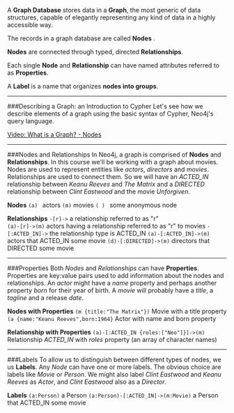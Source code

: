 A **Graph Database** stores data in a **Graph**, the most generic of data structures, capable of elegantly representing any kind of data in a highly accessible way. 

The records in a graph database are called **Nodes** .

**Nodes** are connected through typed, directed **Relationships**.

Each single **Node**  and **Relationship** can have named attributes referred to as **Properties**.

A **Label**  is a name that organizes **nodes into groups**.

** **
###Describing a Graph: an Introduction to Cypher
Let's see how we describe elements of a graph using the basic syntax of Cypher, Neo4j's query language.


[Video: What is a Graph? - Nodes](https://vimeo.com/album/2584141/video/77885139)



** **
###Nodes and Relationships
In Neo4j, a graph is comprised of **Nodes** and **Relationships**. In this course we'll be working with a graph about movies. Nodes are used to represent entities like *actors*, *directors* and *movies*. Relationships are used to connect them. So we will have an *ACTED_IN* relationship between *Keanu Reeves* and *The Matrix* and a *DIRECTED* relationship between *Clint Eastwood* and the movie *Unforgiven*.

**Nodes**
`(a) `    actors
`(m)`    movies
`( ) `      some anonymous node

**Relationships**
`-[r]->`                  a relationship referred to as "r"  
`(a)-[r]->(m)`            actors having a relationship referred to as "r" to movies
`-[:ACTED_IN]->`          the relationship type is ACTED_IN
`(a)-[:ACTED_IN]->(m)`    actors that ACTED_IN some movie
`(d)-[:DIRECTED]->(m)`    directors that DIRECTED some movie

** **
###Properties
Both *Nodes* and *Relationships* can have **Properties**. Properties are key:value pairs used to add information about the nodes and relationships. An *actor* might have a *name* property and perhaps another property *born* for their year of birth. A *movie* will probably have a *title*, a *tagline* and a release *date*.

**Nodes with Properties**
`(m {title:"The Matrix"})`                 Movie with a title property
`(a {name:"Keanu Reeves",born:1964}`       Actor with name and born property

**Relationship with Properties**
`(a)-[:ACTED_IN {roles:["Neo"]}]->(m)` Relationship *ACTED_IN* with *roles* property (an array of character names)
** **
###Labels
To allow us to distinguish between different types of nodes, we us **Labels**. Any *Node* can have one or more labels. The obvious choice are labels like *Movie* or *Person*. We might also label *Clint Eastwood* and *Keanu Reeves* as *Actor*, and *Clint Eastwood* also as a *Director*.

**Labels**
`(a:Person)`                                       a Person
`(a:Person)-[:ACTED_IN]->(m:Movie)`   a Person that ACTED_IN some movie
